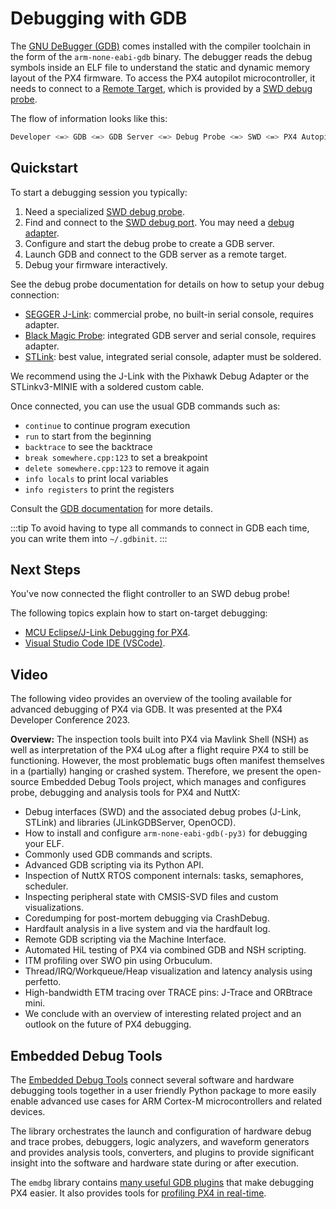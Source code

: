 # Debugging with GDB

The [GNU DeBugger (GDB)](https://sourceware.org/gdb/documentation/) comes installed with the compiler toolchain in the form of the `arm-none-eabi-gdb` binary.
The debugger reads the debug symbols inside an ELF file to understand the static and dynamic memory layout of the PX4 firmware.
To access the PX4 autopilot microcontroller, it needs to connect to a [Remote Target](https://sourceware.org/gdb/current/onlinedocs/gdb.html/Connecting.html), which is provided by a [SWD debug probe](swd_debug.md).

The flow of information looks like this:

```sh
Developer <=> GDB <=> GDB Server <=> Debug Probe <=> SWD <=> PX4 Autopilot.
```

## Quickstart

To start a debugging session you typically:

1. Need a specialized [SWD debug probe](../debug/swd_debug.md#debug-probes).
2. Find and connect to the [SWD debug port](../debug/swd_debug.md#autopilot-debug-ports).
   You may need a [debug adapter](swd_debug.md#debug-adapters).
3. Configure and start the debug probe to create a GDB server.
4. Launch GDB and connect to the GDB server as a remote target.
5. Debug your firmware interactively.

See the debug probe documentation for details on how to setup your debug connection:

- [SEGGER J-Link](probe_jlink.md): commercial probe, no built-in serial console, requires adapter.
- [Black Magic Probe](probe_bmp.md): integrated GDB server and serial console, requires adapter.
- [STLink](probe_stlink): best value, integrated serial console, adapter must be soldered.

We recommend using the J-Link with the Pixhawk Debug Adapter or the STLinkv3-MINIE with a soldered custom cable.

Once connected, you can use the usual GDB commands such as:

- `continue` to continue program execution
- `run` to start from the beginning
- `backtrace` to see the backtrace
- `break somewhere.cpp:123` to set a breakpoint
- `delete somewhere.cpp:123` to remove it again
- `info locals` to print local variables
- `info registers` to print the registers

Consult the [GDB documentation](https://sourceware.org/gdb/documentation/) for more details.

:::tip
To avoid having to type all commands to connect in GDB each time, you can write them into `~/.gdbinit`.
:::

## Next Steps

You've now connected the flight controller to an SWD debug probe!

The following topics explain how to start on-target debugging:

- [MCU Eclipse/J-Link Debugging for PX4](eclipse_jlink.md).
- [Visual Studio Code IDE (VSCode)](../dev_setup/vscode.md).

## Video

The following video provides an overview of the tooling available for advanced debugging of PX4 via GDB.
It was presented at the PX4 Developer Conference 2023.

<lite-youtube videoid="1c4TqEn3MZ0" title="Debugging PX4 - Niklas Hauser, Auterion AG"/>

**Overview:** The inspection tools built into PX4 via Mavlink Shell (NSH) as well as interpretation of the PX4 uLog after a flight require PX4 to still be functioning. However, the most problematic bugs often manifest themselves in a (partially) hanging or crashed system. Therefore, we present the open-source Embedded Debug Tools project, which manages and configures probe, debugging and analysis tools for PX4 and NuttX:

- Debug interfaces (SWD) and the associated debug probes (J-Link, STLink) and libraries (JLinkGDBServer, OpenOCD).
- How to install and configure `arm-none-eabi-gdb(-py3)` for debugging your ELF.
- Commonly used GDB commands and scripts.
- Advanced GDB scripting via its Python API.
- Inspection of NuttX RTOS component internals: tasks, semaphores, scheduler.
- Inspecting peripheral state with CMSIS-SVD files and custom visualizations.
- Coredumping for post-mortem debugging via CrashDebug.
- Hardfault analysis in a live system and via the hardfault log.
- Remote GDB scripting via the Machine Interface.
- Automated HiL testing of PX4 via combined GDB and NSH scripting.
- ITM profiling over SWO pin using Orbuculum.
- Thread/IRQ/Workqueue/Heap visualization and latency analysis using perfetto.
- High-bandwidth ETM tracing over TRACE pins: J-Trace and ORBtrace mini.
- We conclude with an overview of interesting related project and an outlook on the future of PX4 debugging.

## Embedded Debug Tools

The [Embedded Debug Tools](https://pypi.org/project/emdbg/) connect several software and hardware debugging tools together in a user friendly Python package to more easily enable advanced use cases for ARM Cortex-M microcontrollers and related devices.

The library orchestrates the launch and configuration of hardware debug and trace probes, debuggers, logic analyzers, and waveform generators and provides analysis tools, converters, and plugins to provide significant insight into the software and hardware state during or after execution.

The `emdbg` library contains [many useful GDB plugins](https://github.com/Auterion/embedded-debug-tools/blob/main/src/emdbg/debug/gdb.md#user-commands) that make debugging PX4 easier.
It also provides tools for [profiling PX4 in real-time](https://github.com/Auterion/embedded-debug-tools/tree/main/ext/orbetto).

